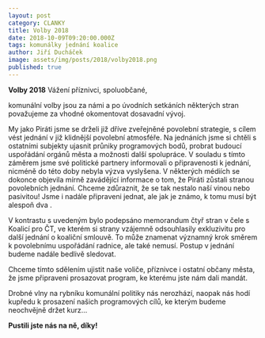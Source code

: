 ```yaml
---
layout: post
category: CLANKY
title: Volby 2018
date: 2018-10-09T09:20:00.000Z
tags: komunálky jednání koalice
author: Jiří Ducháček
image: assets/img/posts/2018/volby2018.png
published: true
---
```

**Volby 2018**
Vážení příznivci, spoluobčané,

komunální volby jsou za námi a po úvodních setkáních některých stran považujeme za vhodné okomentovat dosavadní vývoj.

My jako Piráti jsme se drželi již dříve zveřejněné povolební strategie, s cílem vést jednání v již klidnější povolební atmosféře.
Na jednáních jsme si chtěli s ostatními subjekty ujasnit průniky programových bodů, probrat budoucí uspořádání orgánů města a možnosti další spolupráce. V souladu s tímto záměrem jsme své politické partnery informovali o připravenosti k jednání, nicméně do této doby nebyla výzva vyslyšena. V některých médiích se dokonce objevila mírně zavádějící informace o tom, že Piráti zůstali stranou povolebních jednání. Chceme zdůraznit, že se tak nestalo naší vinou nebo pasivitou!
Jsme i nadále připraveni jednat, ale jak je známo, k tomu musí být alespoň dva .

V kontrastu s uvedeným bylo podepsáno memorandum čtyř stran v čele s Koalicí pro ČT, ve kterém si strany vzájemně odsouhlasily exkluzivitu pro další jednání o koaliční smlouvě. To může znamenat významný krok směrem k povolebnímu uspořádání radnice, ale také nemusí.
Postup v jednání budeme nadále bedlivě sledovat.

Chceme tímto sdělením ujistit naše voliče, příznivce i ostatní občany města, že jsme připraveni prosazovat program, ke kterému jste nám dali mandát.

Drobné vlny na rybníku komunální politiky nás nerozhází, naopak nás hodí kupředu k prosazení našich programových cílů, ke kterým budeme neochvějně držet kurz…

**Pustili jste nás na ně, díky!**
